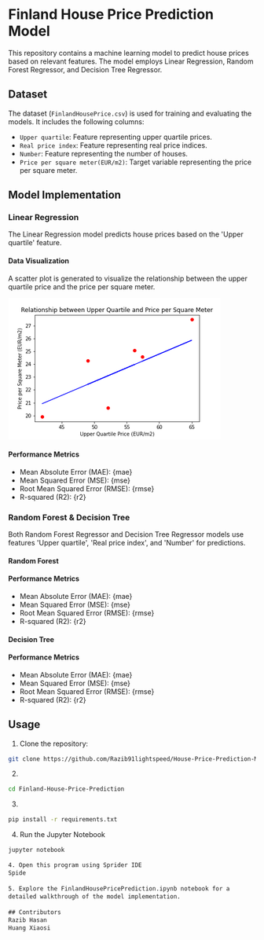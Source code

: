 # Finland House Price Prediction Model

This repository contains a machine learning model to predict house prices based on relevant features. The model employs Linear Regression, Random Forest Regressor, and Decision Tree Regressor.

## Dataset

The dataset (`FinlandHousePrice.csv`) is used for training and evaluating the models. It includes the following columns:

- `Upper quartile`: Feature representing upper quartile prices.
- `Real price index`: Feature representing real price indices.
- `Number`: Feature representing the number of houses.
- `Price per square meter(EUR/m2)`: Target variable representing the price per square meter.

## Model Implementation

### Linear Regression

The Linear Regression model predicts house prices based on the 'Upper quartile' feature.

#### Data Visualization

A scatter plot is generated to visualize the relationship between the upper quartile price and the price per square meter.

![Linear Regression Scatter Plot](scatter_plot.png)

#### Performance Metrics

- Mean Absolute Error (MAE): {mae}
- Mean Squared Error (MSE): {mse}
- Root Mean Squared Error (RMSE): {rmse}
- R-squared (R2): {r2}

### Random Forest & Decision Tree

Both Random Forest Regressor and Decision Tree Regressor models use features 'Upper quartile', 'Real price index', and 'Number' for predictions.

#### Random Forest

#### Performance Metrics

- Mean Absolute Error (MAE): {mae}
- Mean Squared Error (MSE): {mse}
- Root Mean Squared Error (RMSE): {rmse}
- R-squared (R2): {r2}

#### Decision Tree

#### Performance Metrics

- Mean Absolute Error (MAE): {mae}
- Mean Squared Error (MSE): {mse}
- Root Mean Squared Error (RMSE): {rmse}
- R-squared (R2): {r2}

## Usage

1. Clone the repository:

```bash
git clone https://github.com/Razib91lightspeed/House-Price-Prediction-Model.git
```
2.
```bash
cd Finland-House-Price-Prediction
```
3.
```bash
pip install -r requirements.txt
```

4. Run the Jupyter Notebook

```bash
jupyter notebook
```
```
4. Open this program using Sprider IDE
Spide

5. Explore the FinlandHousePricePrediction.ipynb notebook for a detailed walkthrough of the model implementation.

## Contributors
Razib Hasan
Huang Xiaosi
